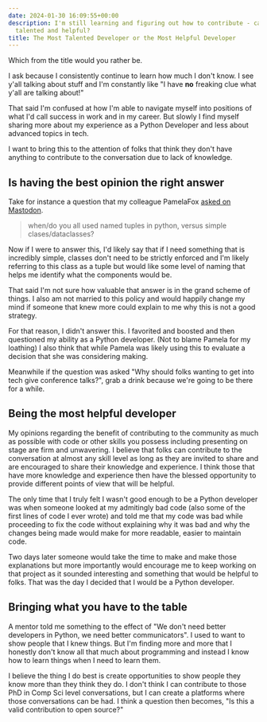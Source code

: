 ```yaml
---
date: 2024-01-30 16:09:55+00:00
description: I'm still learning and figuring out how to contribute - can I be both
  talented and helpful?
title: The Most Talented Developer or the Most Helpful Developer
---
```


Which from the title would you rather be.

I ask because I consistently continue to learn how much I don't know. I see y'all talking about stuff and I'm constantly like "I have **no** freaking clue what y'all are talking about!"

That said I'm confused at how I'm able to navigate myself into positions of what I'd call success in work and in my career. But slowly I find myself sharing more about my experience as a Python Developer and less about advanced topics in tech.

I want to bring this to the attention of folks that think they don't have anything to contribute to the conversation due to lack of knowledge.

## Is having the best opinion the right answer

Take for instance a question that my colleague PamelaFox [asked on Mastodon](https://fosstodon.org/@pamelafox/111844685551173888).

> when/do you all used named tuples in python, versus simple clases/dataclasses?

Now if I were to answer this, I'd likely say that if I need something that is incredibly simple, classes don't need to be strictly enforced and I'm likely referring to this class as a tuple but would like some level of naming that helps me identify what the components would be.

That said I'm not sure how valuable that answer is in the grand scheme of things. I also am not married to this policy and would happily change my mind if someone that knew more could explain to me why this is not a good strategy.

For that reason, I didn't answer this. I favorited and boosted and then questioned my ability as a Python developer. (Not to blame Pamela for my loathing) I also think that while Pamela was likely using this to evaluate a decision that she was considering making.

Meanwhile if the question was asked "Why should folks wanting to get into tech give conference talks?", grab a drink because we're going to be there for a while.

## Being the most helpful developer

My opinions regarding the benefit of contributing to the community as much as possible with code or other skills you possess including presenting on stage are firm and unwavering. I believe that folks can contribute to the conversation at almost any skill level as long as they are invited to share and are encouraged to share their knowledge and experience. I think those that have more knowledge and experience then have the blessed opportunity to provide different points of view that will be helpful.

The only time that I truly felt I wasn't good enough to be a Python developer was when someone looked at my admitingly bad code (also some of the first lines of code I ever wrote) and told me that my code was bad while proceeding to fix the code without explaining why it was bad and why the changes being made would make for more readable, easier to maintain code.

Two days later someone would take the time to make and make those explanations but more importantly would encourage me to keep working on that project as it sounded interesting and something that would be helpful to folks. That was the day I decided that I would be a Python developer.

## Bringing what you have to the table

A mentor told me something to the effect of "We don't need better developers in Python, we need better communicators". I used to want to show people that I knew things. But I'm finding more and more that I honestly don't know all that much about programming and instead I know how to learn things when I need to learn them.

I believe the thing I do best is create opportunities to show people they know more than they think they do. I don't think I can contribute to those PhD in Comp Sci level conversations, but I can create a platforms where those conversations can be had. I think a question then becomes, "Is this a valid contribution to open source?"
